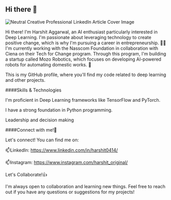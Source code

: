 ## Hi there 👋

<!--
**harshit433/harshit433** is a ✨ _special_ ✨ repository because its `README.md` (this file) appears on your GitHub profile.

Here are some ideas to get you started:

-   I’m currently working on ...
-  I’m currently learning ...
-  I’m looking to collaborate on ...
- 🤔 I’m looking for help with ...
- 💬 Ask me about ...
- 📫 How to reach me: ...
- 😄 Pronouns: ...
- ⚡ Fun fact: ...
-->

![Neutral Creative Professional LinkedIn Article Cover Image](https://github.com/harshit433/harshit433/assets/67017828/4cff7d02-f092-44eb-b534-a9c99bad88d8)

Hi there!  I'm Harshit Aggarwal, an AI enthusiast particularly interested in Deep Learning.   I'm passionate about leveraging technology to create positive change, which is why I'm pursuing a career in entrepreneurship.
🌱🔭
I'm currently working with the Nasscom Foundation in collaboration with Ciena on their Tech for Change program.  Through this program, I'm building a startup called Mozo Robotics, which focuses on developing AI-powered robots for automating domestic works. 🤖

This is my GitHub profile, where you'll find my code related to deep learning and other projects.

####Skills & Technologies

I'm proficient in Deep Learning frameworks like TensorFlow and PyTorch.

I have a strong foundation in Python programming.

Leadership and decision making

####Connect with me!👯

Let's connect! You can find me on:

📫LinkedIn: https://www.linkedin.com/in/harshit0414/

📫Instagram: https://www.instagram.com/harshit_original/ 


Let's Collaborate!👍

I'm always open to collaboration and learning new things. Feel free to reach out if you have any questions or suggestions for my projects!





